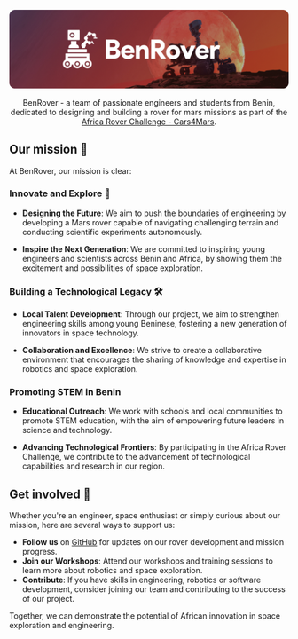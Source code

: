 <p align="center">
  <img width="900" src="https://raw.githubusercontent.com/BenRover-24/.github/main/profile/assets/Banner.png">
</p>

<div align="center">
BenRover - a team of passionate engineers and students from Benin, dedicated to designing and building a rover for mars missions as part of the <a href="https://cars4mars.co.za/">Africa Rover Challenge - Cars4Mars</a>.

</div>

## Our mission 🚀

At BenRover, our mission is clear:

### Innovate and Explore 🌌

- **Designing the Future**: We aim to push the boundaries of engineering by developing a Mars rover capable of navigating challenging terrain and conducting scientific experiments autonomously.

- **Inspire the Next Generation**: We are committed to inspiring young engineers and scientists across Benin and Africa, by showing them the excitement and possibilities of space exploration.

### Building a Technological Legacy 🛠️

- **Local Talent Development**: Through our project, we aim to strengthen engineering skills among young Beninese, fostering a new generation of innovators in space technology.

- **Collaboration and Excellence**: We strive to create a collaborative environment that encourages the sharing of knowledge and expertise in robotics and space exploration.

### Promoting STEM in Benin

- **Educational Outreach**: We work with schools and local communities to promote STEM education, with the aim of empowering future leaders in science and technology.

- **Advancing Technological Frontiers**: By participating in the Africa Rover Challenge, we contribute to the advancement of technological capabilities and research in our region.

## Get involved 🤝

Whether you're an engineer, space enthusiast or simply curious about our mission, here are several ways to support us:

- **Follow us** on [GitHub](https://github.com/BenRover-24) for updates on our rover development and mission progress.
- **Join our Workshops**: Attend our workshops and training sessions to learn more about robotics and space exploration.
- **Contribute**: If you have skills in engineering, robotics or software development, consider joining our team and contributing to the success of our project.

Together, we can demonstrate the potential of African innovation in space exploration and engineering.
